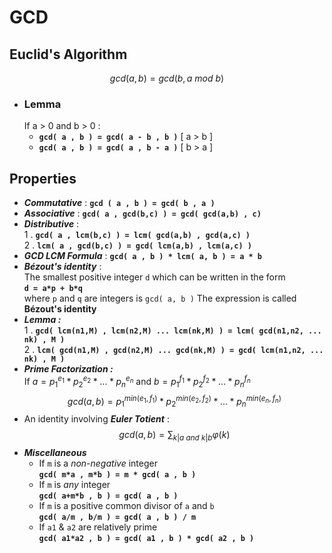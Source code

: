 # GCD

## Euclid's Algorithm
$$
gcd( a , b ) = gcd( b , a \ mod \ b)
$$
  - ### Lemma  
    If a > 0 and b > 0 :
     - **`gcd( a , b ) = gcd( a - b , b )`** [ a > b ]
     - **`gcd( a , b ) = gcd( a , b - a )`** [ b > a ]
  
## Properties
- _**Commutative**_ : **`gcd ( a , b ) = gcd( b , a )`** 
- _**Associative**_ : **`gcd( a , gcd(b,c) ) = gcd( gcd(a,b) , c)`**  
- _**Distributive**_ :   
  1 . **`gcd( a , lcm(b,c) ) = lcm( gcd(a,b) , gcd(a,c) )`**  
  2 . **`lcm( a , gcd(b,c) ) = gcd( lcm(a,b) , lcm(a,c) )`** 
- _**GCD LCM Formula**_ : **`gcd( a , b ) * lcm( a, b ) = a * b`**
- _**Bézout's identity**_ :  
  The smallest positive integer `d` which can be written in the form  
   **`d = a*p + b*q`**  
   where `p` and `q` are integers is `gcd( a, b )` 
   The expression is called **Bézout's identity**
- _**Lemma :**_  
  1 . **`gcd( lcm(n1,M) , lcm(n2,M) ... lcm(nk,M) ) = lcm( gcd(n1,n2, ... nk) , M )`**  
  2 . **`lcm( gcd(n1,M) , gcd(n2,M) ... gcd(nk,M) ) = gcd( lcm(n1,n2, ... nk) , M )`**
- _**Prime Factorization :**_  
  If $a = {p_{1}}^{e_{1}} *{p_{2}}^{e_{2}} * ... * {p_{n}}^{e_{n}}$  and  $b = {p_{1}}^{f_{1}} *{p_{2}}^{f_{2}} * ... * {p_{n}}^{f_{n}}$
  $$
  gcd(a,b) = {p_{1}}^{min(e_{1},f_{1})} *{p_{2}}^{min(e_{2},f_{2})} * ... * {p_{n}}^{min(e_{n},f_{n})}
  $$
- An identity involving _**Euler Totient**_ :  
  $$
  gcd(a,b) = \sum_{k|a \ and \ k|b} \varphi (k) 
  $$
- _**Miscellaneous**_
  - If `m` is a _non-negative_ integer  
    **`gcd( m*a , m*b ) = m * gcd( a , b )`**
  - If `m` is _any_ integer  
    **`gcd( a+m*b , b ) = gcd( a , b )`**
  - If `m` is a positive common divisor of `a` and `b`  
    **`gcd( a/m , b/m ) = gcd( a , b ) / m `**
  - If `a1` & `a2` are relatively prime   
    **`gcd( a1*a2 , b ) = gcd( a1 , b ) * gcd( a2 , b )`**  

<script type="text/javascript" src="http://cdn.mathjax.org/mathjax/latest/MathJax.js?config=TeX-AMS-MML_HTMLorMML"></script>
<script type="text/x-mathjax-config">MathJax.Hub.Config({ tex2jax: {inlineMath: [['$', '$']]}, messageStyle: "none" });</script>